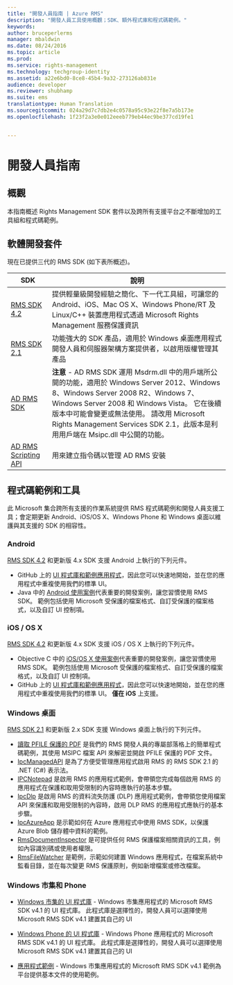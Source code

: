 ```yaml
---
title: "開發人員指南 | Azure RMS"
description: "開發人員工具使用概觀；SDK、額外程式庫和程式碼範例。"
keywords: 
author: bruceperlerms
manager: mbaldwin
ms.date: 08/24/2016
ms.topic: article
ms.prod: 
ms.service: rights-management
ms.technology: techgroup-identity
ms.assetid: a22e6bd0-8ce8-45b4-9a32-273126ab831e
audience: developer
ms.reviewer: shubhamp
ms.suite: ems
translationtype: Human Translation
ms.sourcegitcommit: 024a29d7c7db2e4c0578a95c93e22f8e7a5b173e
ms.openlocfilehash: 1f23f2a3e0e012eeeb779eb44ec9be377cd19fe1


---
```


# 開發人員指南

## 概觀 ##
本指南概述 Rights Management SDK 套件以及跨所有支援平台之不斷增加的工具組和程式碼範例。 

## 軟體開發套件 ##
現在已提供三代的 RMS SDK (如下表所概述)。

| SDK | 說明 |
|------|---------|
| [RMS SDK 4.2](active-directory-rights-management-services-multi-platform-thin-client-sdk-portal.md) | 提供輕量級開發經驗之簡化、下一代工具組，可讓您的 Android、iOS、Mac OS X、Windows Phone/RT 及 Linux/C++ 裝置應用程式透過 Microsoft Rights Management 服務保護資訊 |
| [RMS SDK 2.1](microsoft-information-protection-and-control-client-portal.md) | 功能強大的 SDK 產品，適用於 Windows 桌面應用程式開發人員和伺服器架構方案提供者，以啟用版權管理其產品|
|[AD RMS SDK](https://msdn.microsoft.com/library/cc530379(v=vs.85).aspx)|**注意** - AD RMS SDK 運用 Msdrm.dll 中的用戶端所公開的功能，適用於 Windows Server 2012、Windows 8、Windows Server 2008 R2、Windows 7、Windows Server 2008 和 Windows Vista。 它在後續版本中可能會變更或無法使用。 請改用 Microsoft Rights Management Services SDK 2.1，此版本是利用用戶端在 Msipc.dll 中公開的功能。|
|[AD RMS Scripting API](https://msdn.microsoft.com/en-us/library/bb968797(v=vs.85).aspx)| 用來建立指令碼以管理 AD RMS 安裝|

## 程式碼範例和工具
此 Microsoft 集合跨所有支援的作業系統提供 RMS 程式碼範例和開發人員支援工具；會定期更新 Android、iOS/OS X、Windows Phone 和 Windows 桌面以維護與其支援的 SDK 的相容性。

### Android

[RMS SDK 4.2](active-directory-rights-management-services-multi-platform-thin-client-sdk-portal.md) 和更新版 4.x SDK 支援 Android 上執行的下列元件。

- GitHub 上的 [UI 程式庫和範例應用程式](https://github.com/AzureAD/rms-sdk-ui-for-android)，因此您可以快速地開始，並在您的應用程式中重複使用我們的標準 UI。
- Java 中的 [Android 使用案例](https://msdn.microsoft.com/en-us/library/dn758246(v=vs.85).aspx)代表重要的開發案例，讓您習慣使用 RMS SDK。 範例包括使用 Microsoft 受保護的檔案格式、自訂受保護的檔案格式，以及自訂 UI 控制項。

### iOS / OS X

[RMS SDK 4.2](active-directory-rights-management-services-multi-platform-thin-client-sdk-portal.md) 和更新版 4.x SDK 支援 iOS / OS X 上執行的下列元件。

- Objective C 中的 [iOS/OS X 使用案例](https://msdn.microsoft.com/en-us/library/dn758307(v=vs.85).aspx)代表重要的開發案例，讓您習慣使用 RMS SDK。 範例包括使用 Microsoft 受保護的檔案格式、自訂受保護的檔案格式，以及自訂 UI 控制項。
- GitHub 上的 [UI 程式庫和範例應用程式](https://github.com/AzureAD/rms-sdk-ui-for-ios)，因此您可以快速地開始，並在您的應用程式中重複使用我們的標準 UI。 **僅在 iOS** 上支援。

### Windows 桌面

[RMS SDK 2.1](microsoft-information-protection-and-control-client-portal.md) 和更新版 2.x SDK 支援 Windows 桌面上執行的下列元件。

- [讀取 PFILE 保護的 PDF](https://blogs.msdn.microsoft.com/rms/2015/11/09/reading-a-pfile-protected-pdf/) 是我們的 RMS 開發人員的專屬部落格上的簡單程式碼範例，其使用 MSIPC 檔案 API 來解密並開啟 PFILE 保護的 PDF 文件。
- [IpcManagedAPI](https://github.com/Azure-Samples/active-directory-dotnet-rms) 是為了方便受管理應用程式啟用 RMS 的 RMS SDK 2.1 的 .NET (C#) 表示法。
- [IPCNotepad](https://code.msdn.microsoft.com/ipcnotepad-sample-f67dae80) 是啟用 RMS 的應用程式範例，會帶領您完成每個啟用 RMS 的應用程式在保護和取用受限制的內容時應執行的基本步驟。
- [IpcDlp](https://github.com/Azure-Samples/active-directory-dotnet-rms) 是啟用 RMS 的資料流失防護 (DLP) 應用程式範例，會帶領您使用檔案 API 來保護和取用受限制的內容時，啟用 DLP RMS 的應用程式應執行的基本步驟。
- [IpcAzureApp](https://github.com/Azure-Samples/active-directory-dotnet-rms) 是示範如何在 Azure 應用程式中使用 RMS SDK，以保護 Azure Blob 儲存體中資料的範例。
- [RmsDocumentInspector](https://github.com/Azure-Samples/active-directory-dotnet-rms) 是可提供任何 RMS 保護檔案相關資訊的工具，例如內容識別碼或使用者權限。
- [RmsFileWatcher](https://github.com/Azure-Samples/active-directory-dotnet-rms) 是範例，示範如何建置 Windows 應用程式，在檔案系統中監看目錄，並在每次變更 RMS 保護原則，例如新增檔案或修改檔案。

### Windows 市集和 Phone

- [Windows 市集的 UI 程式庫](https://github.com/AzureAD/rms-sdk-ui-for-windowsstore) - Windows 市集應用程式的 Microsoft RMS SDK v4.1 的 UI 程式庫。 此程式庫是選擇性的，開發人員可以選擇使用 Microsoft RMS SDK v4.1 建置其自己的 UI

- [Windows Phone 的 UI 程式庫](https://github.com/AzureAD/rms-sdk-ui-for-winphone) - Windows Phone 應用程式的 Microsoft RMS SDK v4.1 的 UI 程式庫。 此程式庫是選擇性的，開發人員可以選擇使用 Microsoft RMS SDK v4.1 建置其自己的 UI

- [應用程式範例](https://github.com/Azure-Samples/active-directory-dotnet-rms-windowsstore) - Windows 市集應用程式的 Microsoft RMS SDK v4.1 範例為平台提供基本文件的使用範例。



<!--HONumber=Aug16_HO4-->


